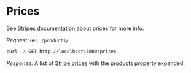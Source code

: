 # Prices

See [Stripes documentation](https://stripe.com/docs/api/prices) about prices for more info.

_Request:_ `GET /products/`

```bash
curl -X GET http://localhost:5000/prices
```

_Response:_ A list of [Stripe prices](https://stripe.com/docs/api/prices/object) with the [products](https://stripe.com/docs/api/products/object) property expanded.
